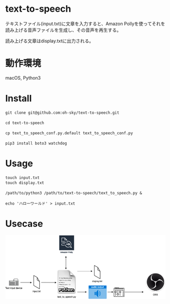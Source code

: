 # text-to-speech

テキストファイル(input.txt)に文章を入力すると、Amazon Pollyを使ってそれを読み上げる音声ファイルを生成し、その音声を再生する。

読み上げる文章はdisplay.txtに出力される。

# 動作環境

macOS, Python3

# Install

```
git clone git@github.com:oh-sky/text-to-speech.git

cd text-to-speech

cp text_to_speech_conf.py.default text_to_speech_conf.py

pip3 install boto3 watchdog
```

# Usage

```
touch input.txt
touch display.txt

/path/to/python3 /path/to/text-to-speech/text_to_speech.py &

echo 'ハローワールド' > input.txt
```

# Usecase

![usecase](https://raw.githubusercontent.com/oh-sky/text-to-speech/master/img/usecase.png)
